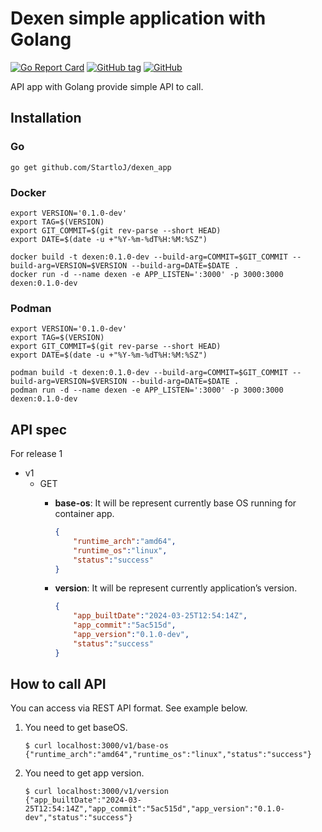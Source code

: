 # Dexen simple application with Golang

[![Go Report Card](https://goreportcard.com/badge/github.com/StartloJ/dexen_app)](https://goreportcard.com/report/github.com/StartloJ/dexen_app)
[![GitHub tag](https://img.shields.io/github.com/StartloJ/dexen_app.svg)](https://github.com/StartloJ/dexen_app/releases/latest)
[![GitHub](https://img.shields.io/github/license/StartloJ/dexen_app)](https://github.com/StartloJ/dexen_app/blob/main/LICENSE)

API app with Golang provide simple API to call.

## Installation

### Go

```shell
go get github.com/StartloJ/dexen_app
```

### Docker

```shell
export VERSION='0.1.0-dev'
export TAG=$(VERSION)
export GIT_COMMIT=$(git rev-parse --short HEAD)
export DATE=$(date -u +"%Y-%m-%dT%H:%M:%SZ")

docker build -t dexen:0.1.0-dev --build-arg=COMMIT=$GIT_COMMIT --build-arg=VERSION=$VERSION --build-arg=DATE=$DATE .
docker run -d --name dexen -e APP_LISTEN=':3000' -p 3000:3000 dexen:0.1.0-dev
```

### Podman

```shell
export VERSION='0.1.0-dev'
export TAG=$(VERSION)
export GIT_COMMIT=$(git rev-parse --short HEAD)
export DATE=$(date -u +"%Y-%m-%dT%H:%M:%SZ")

podman build -t dexen:0.1.0-dev --build-arg=COMMIT=$GIT_COMMIT --build-arg=VERSION=$VERSION --build-arg=DATE=$DATE .
podman run -d --name dexen -e APP_LISTEN=':3000' -p 3000:3000 dexen:0.1.0-dev
```

## API spec

For release 1

- v1
  - GET
    - **base-os**: It will be represent currently base OS running for container app.

        ```json
        {
            "runtime_arch":"amd64",
            "runtime_os":"linux",
            "status":"success"
        }
        ```

    - **version**: It will be represent currently application’s version.

        ```json
        {
            "app_builtDate":"2024-03-25T12:54:14Z",
            "app_commit":"5ac515d",
            "app_version":"0.1.0-dev",
            "status":"success"
        }
        ```

## How to call API

You can access via REST API format. See example below.

1. You need to get baseOS.  

    ```shell
    $ curl localhost:3000/v1/base-os
    {"runtime_arch":"amd64","runtime_os":"linux","status":"success"}
    ```

2. You need to get app version.

    ```shell
    $ curl localhost:3000/v1/version
    {"app_builtDate":"2024-03-25T12:54:14Z","app_commit":"5ac515d","app_version":"0.1.0-dev","status":"success"}
    ```
